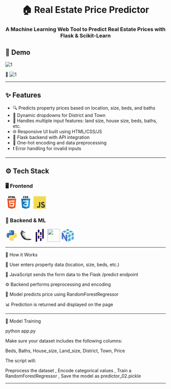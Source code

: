 <h1 align="center">
  🏠 Real Estate Price Predictor
</h1>

<h3 align="center">
  A Machine Learning Web Tool to Predict Real Estate Prices with Flask & Scikit-Learn
</h3>


## 🎥 Demo
![1](https://github.com/user-attachments/assets/80d4d34a-af0f-47d7-aca5-8be19950275d)

🚧 
![1](https://github.com/user-attachments/assets/815c04e4-317f-4ba3-81f9-6ddd50750600)

---

## ✨ Features

- 🔍 Predicts property prices based on location, size, beds, and baths
- 📍 Dynamic dropdowns for District and Town
- 🧮 Handles multiple input features: land size, house size, beds, baths, etc.
- 🌐 Responsive UI built using HTML/CSS/JS
- 🔗 Flask backend with API integration
- 🧼 One-hot encoding and data preprocessing
- ❗ Error handling for invalid inputs

---

## ⚙️ Tech Stack

### 🖥 Frontend
<p align="left">
  <img src="https://raw.githubusercontent.com/devicons/devicon/master/icons/html5/html5-original-wordmark.svg" width="40" height="40" />
  <img src="https://raw.githubusercontent.com/devicons/devicon/master/icons/css3/css3-original-wordmark.svg" width="40" height="40" />
  <img src="https://raw.githubusercontent.com/devicons/devicon/master/icons/javascript/javascript-original.svg" width="40" height="40" />
</p>

### 🧠 Backend & ML
<p align="left">
  <img src="https://raw.githubusercontent.com/devicons/devicon/master/icons/python/python-original.svg" width="40" height="40" />
  <img src="https://raw.githubusercontent.com/devicons/devicon/master/icons/flask/flask-original.svg" width="40" height="40" />
  <img src="https://raw.githubusercontent.com/devicons/devicon/master/icons/pandas/pandas-original.svg" width="40" height="40" />
  <img src="https://upload.wikimedia.org/wikipedia/commons/0/05/Scikit_learn_logo_small.svg" width="40" height="40" />
  <img src="https://raw.githubusercontent.com/devicons/devicon/master/icons/numpy/numpy-original.svg" width="40" height="40" />
</p>

---

🧠 How it Works

📝 User enters property data (location, size, beds, etc.)

🚀 JavaScript sends the form data to the Flask /predict endpoint

⚙️ Backend performs preprocessing and encoding

🧠 Model predicts price using RandomForestRegressor

📊 Prediction is returned and displayed on the page


---

🧪 Model Training

python app.py

Make sure your dataset includes the following columns:

Beds,
Baths,
House_size,
Land_size,
District,
Town,
Price

The script will:

Preprocess the dataset ,
Encode categorical values ,
Train a RandomForestRegressor ,
Save the model as predictor_02.pickle

---





